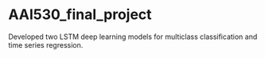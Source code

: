 # AAI530_final_project
Developed two LSTM deep learning models for multiclass classification and time series regression.
